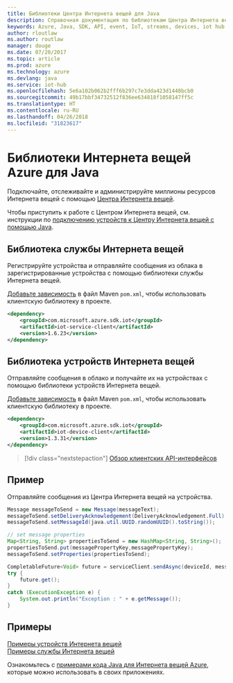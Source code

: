 ```yaml
---
title: Библиотеки Центра Интернета вещей для Java
description: Справочная документация по библиотекам Центра Интернета вещей для Java
keywords: Azure, Java, SDK, API, event, IoT, streams, devices, iot hub
author: rloutlaw
ms.author: routlaw
manager: douge
ms.date: 07/20/2017
ms.topic: article
ms.prod: azure
ms.technology: azure
ms.devlang: java
ms.service: iot-hub
ms.openlocfilehash: 5e6a102b062b2fff6b297c7e3dda423d1448bcb0
ms.sourcegitcommit: 49b17bbf34732512f836ee634818f1058147ff5c
ms.translationtype: HT
ms.contentlocale: ru-RU
ms.lasthandoff: 04/26/2018
ms.locfileid: "31823617"
---
```

# <a name="azure-iot-libraries-for-java"></a>Библиотеки Интернета вещей Azure для Java

Подключайте, отслеживайте и администрируйте миллионы ресурсов Интернета вещей с помощью [Центра Интернета вещей](https://docs.microsoft.com/azure/iot-hub/iot-hub-what-is-iot-hub).

Чтобы приступить к работе с Центром Интернета вещей, см. инструкции по [подключению устройств к Центру Интернета вещей с помощью Java](/azure/iot-hub/iot-hub-java-java-getstarted).

## <a name="iot-service-library"></a>Библиотека службы Интернета вещей

Регистрируйте устройства и отправляйте сообщения из облака в зарегистрированные устройства с помощью библиотеки службы Интернета вещей.

[Добавьте зависимость](https://maven.apache.org/guides/getting-started/index.html#How_do_I_use_external_dependencies) в файл Maven `pom.xml`, чтобы использовать клиентскую библиотеку в проекте.  

```XML
<dependency>
    <groupId>com.microsoft.azure.sdk.iot</groupId>
    <artifactId>iot-service-client</artifactId>
    <version>1.6.23</version>
</dependency>
```   

## <a name="iot-device-library"></a>Библиотека устройств Интернета вещей

Отправляйте сообщения в облако и получайте их на устройствах с помощью библиотеки устройств Интернета вещей.

[Добавьте зависимость](https://maven.apache.org/guides/getting-started/index.html#How_do_I_use_external_dependencies) в файл Maven `pom.xml`, чтобы использовать клиентскую библиотеку в проекте.  

```XML
<dependency>
    <groupId>com.microsoft.azure.sdk.iot</groupId>
    <artifactId>iot-device-client</artifactId>
    <version>1.3.31</version>
</dependency>
```

> [!div class="nextstepaction"]
> [Обзор клиентских API-интерфейсов](/java/api/overview/azure/iot/client)   

## <a name="example"></a>Пример

Отправляйте сообщения из Центра Интернета вещей на устройства.

```java
Message messageToSend = new Message(messageText);
messageToSend.setDeliveryAcknowledgement(DeliveryAcknowledgement.Full);
messageToSend.setMessageId(java.util.UUID.randomUUID().toString());

// set message properties
Map<String, String> propertiesToSend = new HashMap<String, String>();
propertiesToSend.put(messagePropertyKey,messagePropertyKey);
messageToSend.setProperties(propertiesToSend);

CompletableFuture<Void> future = serviceClient.sendAsync(deviceId, messageToSend);
try {
    future.get();
}
catch (ExecutionException e) {
    System.out.println("Exception : " + e.getMessage());
}
```


## <a name="samples"></a>Примеры

[Примеры устройств Интернета вещей](https://github.com/Azure/azure-iot-sdk-java/tree/master/device/iot-device-samples)     
[Примеры службы Интернета вещей](https://github.com/Azure/azure-iot-sdk-java/tree/master/service/iot-service-samples)

Ознакомьтесь с [примерами кода Java для Интернета вещей Azure](https://azure.microsoft.com/resources/samples/?platform=java&term=iot), которые можно использовать в своих приложениях.
